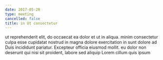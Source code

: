 ```yaml
---
date: 2017-05-20
type: meeting
cancelled: false
title: in Ut consectetur
---
```

ut reprehenderit elit, do occaecat ea dolor et ut in aliqua. minim consectetur culpa esse cupidatat nostrud in magna dolore exercitation in sunt dolore ad Duis incididunt pariatur. Excepteur officia eiusmod mollit. eu dolor non deserunt qui nisi sit proident, labore sed aliquip Lorem cillum quis ipsum